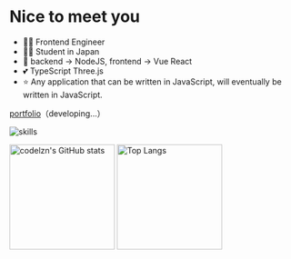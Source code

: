 # Nice to meet you

- 👨‍💻 Frontend Engineer
- 👨‍🎓 Student in Japan
- 📝 backend -> NodeJS, frontend -> Vue React
- 💕 TypeScript Three.js
- ⭐️ Any application that can be written in JavaScript, will eventually be written in JavaScript.

[portfolio](https://codelzn.com)（developing...）

![skills](https://skillicons.dev/icons?i=figma,blender,ts,nextjs,nuxtjs,nodejs,php)

<img src="https://github-readme-stats-one-bice.vercel.app/api?username=codelzn&count_private=true&theme=calm&show_icons=true&include_all_commits=true&role=OWNER,ORGANIZATION_MEMBER,COLLABORATOR" alt="codelzn's GitHub stats" height="185px" /> <img src="https://github-readme-stats-one-bice.vercel.app/api/top-langs/?username=codelzn&layout=compact&langs_count=8&theme=calm&role=OWNER,COLLABORATOR" alt="Top Langs" height="185px" />
